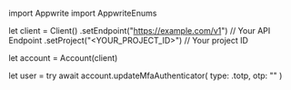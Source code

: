 import Appwrite
import AppwriteEnums

let client = Client()
    .setEndpoint("https://example.com/v1") // Your API Endpoint
    .setProject("<YOUR_PROJECT_ID>") // Your project ID

let account = Account(client)

let user = try await account.updateMfaAuthenticator(
    type: .totp,
    otp: "<OTP>"
)

